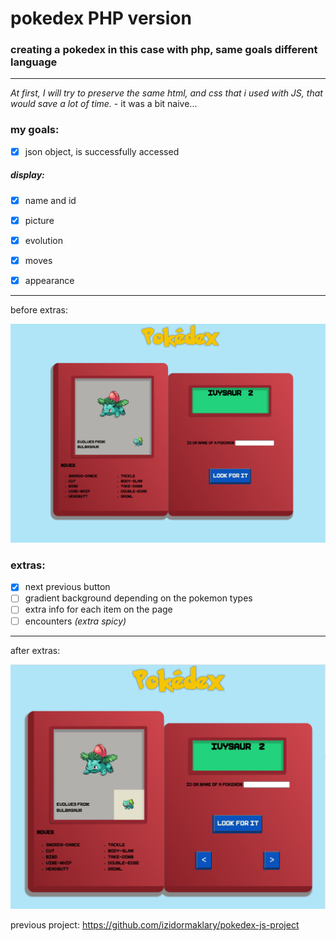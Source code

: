 # pokedex PHP version

### creating a pokedex in this case with php, same goals different language

---

*At first, I will try to preserve the same html, and css that i used with JS, that would save a lot of time.* - it was a bit naive...


### my goals:

- [x] json object, is successfully accessed 
  
##### display:
- [x] name and id
- [x] picture
- [x] evolution
- [x] moves
  

- [x] appearance

---

before extras:

![screenshot](resources/img.png)

### extras:

- [x] next previous button
- [ ] gradient background depending on the pokemon types
- [ ] extra info for each item on the page
- [ ] encounters *(extra spicy)*

---

after extras:

![screenshot](resources/screenshot2.png)


previous project: https://github.com/izidormaklary/pokedex-js-project